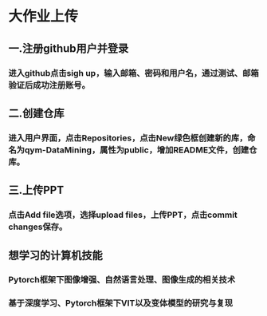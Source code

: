 # 大作业上传
## 一.注册github用户并登录
### 进入github点击sigh up，输入邮箱、密码和用户名，通过测试、邮箱验证后成功注册账号。

## 二.创建仓库
### 进入用户界面，点击Repositories，点击New绿色框创建新的库，命名为qym-DataMining，属性为public，增加README文件，创建仓库。

## 三.上传PPT
### 点击Add file选项，选择upload files，上传PPT，点击commit changes保存。

## 想学习的计算机技能
### Pytorch框架下图像增强、自然语言处理、图像生成的相关技术
### 基于深度学习、Pytorch框架下VIT以及变体模型的研究与复现
